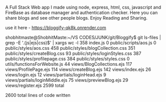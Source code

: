 A Full Stack Web app I made using node, express, html, css, javascript and FireBase as database manager and authentication checker. Here you can share blogs and see other people blogs. Enjoy Reading and Sharing.

use it here - https://bloggify-qk8k.onrender.com

shobhitmaste@ShobhitMaste:~/VS CODES/JUNK/git/Bloggify$ git ls-files | grep -E '\.(js|ejs|css)$' | xargs wc -l
   358 index.js
     0 public/scripts/aos.js
     0 public/styles/aos.css
   458 public/styles/blogCollection.css
   351 public/styles/createBlog.css
    93 public/styles/loginStyles.css
   387 public/styles/profilepage.css
   384 public/styles/styles.css
     0 utils/functionsForWebsite.js
    44 views/BlogCollections.ejs
   117 views/ProfilePage.ejs
   114 views/createBlog.ejs
   142 views/index.ejs
    26 views/login.ejs
    12 views/partials/loginHead.ejs
     9 views/partials/loginMiddle.ejs
    75 views/previewBlog.ejs
    29 views/register.ejs
  2599 total

  2600 total lines of code written

